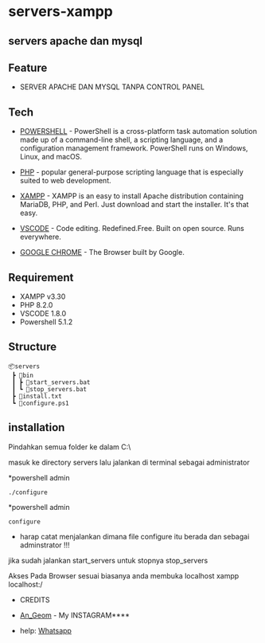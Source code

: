 # servers-xampp
## servers apache dan mysql

## Feature

- SERVER APACHE DAN MYSQL TANPA CONTROL PANEL

## Tech

* [POWERSHELL](https://learn.microsoft.com/id-id/powershell/) - PowerShell is a cross-platform task automation solution made up of a command-line shell, a scripting language, and a configuration management framework. PowerShell runs on Windows, Linux, and macOS.

* [PHP](https://www.php.net/) - popular general-purpose scripting language that is especially suited to web development.

* [XAMPP](https://www.apachefriends.org/download.html) - XAMPP is an easy to install Apache distribution containing MariaDB, PHP, and Perl. Just download and start the installer. It's that easy.

* [VSCODE](https://code.visualstudio.com/) - Code editing. Redefined.Free. Built on open source. Runs everywhere.

* [GOOGLE CHROME](https://www.google.com.sg/?hl=id) - The Browser built by Google.

## Requirement

* XAMPP v3.30
* PHP 8.2.0
* VSCODE 1.8.0
* Powershell 5.1.2

## Structure

```
📦servers
 ┣ 📂bin
 ┃ ┣ 📜start_servers.bat
 ┃ ┗ 📜stop_servers.bat
 ┣ 📜install.txt
 ┗ 📜configure.ps1
```
## installation

Pindahkan semua folder ke dalam 
C:\

masuk ke directory servers lalu jalankan di terminal sebagai administrator

*powershell admin
```
./configure
```

*powershell admin
```
configure
```
* harap catat menjalankan dimana file configure itu berada dan sebagai adminstrator !!!

jika sudah jalankan start_servers
untuk stopnya stop_servers

Akses Pada Browser 
sesuai biasanya anda membuka localhost xampp
localhost:/


* CREDITS

* [An_Geom](https://www.instagram.com/an_geom21/) - My INSTAGRAM****

* help: [Whatsapp](whatsapp://send?text=Hello&phone=+6285772746246")
